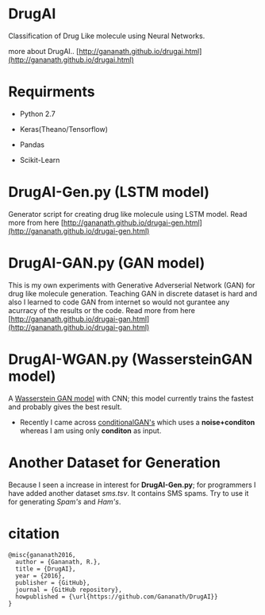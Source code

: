 # DrugAI
Classification of Drug Like molecule using Neural Networks.

more about DrugAI..
[http://gananath.github.io/drugai.html](http://gananath.github.io/drugai.html)
# Requirments
- Python 2.7

- Keras(Theano/Tensorflow)

- Pandas

- Scikit-Learn

# DrugAI-Gen.py (LSTM model)
Generator script for creating drug like molecule using LSTM model. 
Read more from here [http://gananath.github.io/drugai-gen.html](http://gananath.github.io/drugai-gen.html)

# DrugAI-GAN.py (GAN model)
This is my own experiments with Generative Adverserial Network (GAN) for drug like molecule generation. Teaching GAN in discrete dataset is hard and also I learned to code GAN from internet so would not gurantee any acurracy of the results or the code. 
Read more from here [http://gananath.github.io/drugai-gan.html](http://gananath.github.io/drugai-gan.html)

# DrugAI-WGAN.py (WassersteinGAN model)
A [Wasserstein GAN model](http://gananath.github.io/drugai-gan.html) with CNN; this model currently trains the fastest and probably gives the best result.

- Recently I came across [conditionalGAN's](https://camo.githubusercontent.com/df22e45e90834484356be762450ffc5f66c34a83/68747470733a2f2f7062732e7477696d672e636f6d2f6d656469612f43774d30427a6a5655414157546e342e6a70673a6c61726765) which uses a **noise+conditon** whereas I am using only **conditon** as input.

# Another Dataset for Generation
Because I seen a increase in interest for **DrugAI-Gen.py**; for programmers I have added another dataset *sms.tsv*. It contains SMS spams. Try to use it for generating *Spam's* and *Ham's*.

# citation
```
@misc{gananath2016,
  author = {Gananath, R.},
  title = {DrugAI},
  year = {2016},
  publisher = {GitHub},
  journal = {GitHub repository},
  howpublished = {\url{https://github.com/Gananath/DrugAI}}
}
```

